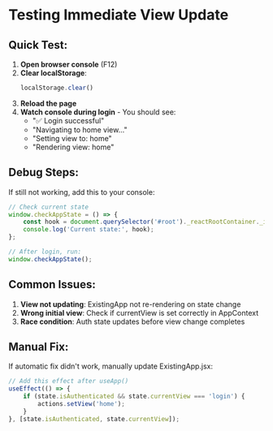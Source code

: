 # Testing Immediate View Update

## Quick Test:

1. **Open browser console** (F12)
2. **Clear localStorage**:
   ```javascript
   localStorage.clear()
   ```
3. **Reload the page**
4. **Watch console during login** - You should see:
   - "✅ Login successful"
   - "Navigating to home view..."
   - "Setting view to: home"
   - "Rendering view: home"

## Debug Steps:

If still not working, add this to your console:

```javascript
// Check current state
window.checkAppState = () => {
    const hook = document.querySelector('#root')._reactRootContainer._internalRoot.current.memoizedState.next.memoizedState.next;
    console.log('Current state:', hook);
};

// After login, run:
window.checkAppState();
```

## Common Issues:

1. **View not updating**: ExistingApp not re-rendering on state change
2. **Wrong initial view**: Check if currentView is set correctly in AppContext
3. **Race condition**: Auth state updates before view change completes

## Manual Fix:

If automatic fix didn't work, manually update ExistingApp.jsx:

```javascript
// Add this effect after useApp()
useEffect(() => {
    if (state.isAuthenticated && state.currentView === 'login') {
        actions.setView('home');
    }
}, [state.isAuthenticated, state.currentView]);
```
